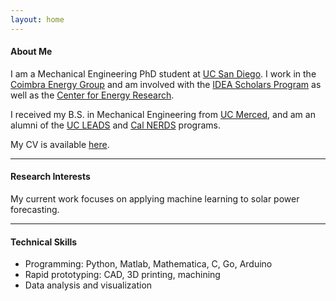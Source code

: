 ```yaml
---
layout: home
---
```


#### About Me
I am a Mechanical Engineering PhD student at [UC San Diego](http://ucsd.edu). I work in the [Coimbra Energy Group](http://coimbra.ucsd.edu/) and am involved with the [IDEA Scholars Program](http://www.jacobsschool.ucsd.edu/student/scholars/) as well as the [Center for Energy Research](http://cer.ucsd.edu/).

I received my B.S. in Mechanical Engineering from [UC Merced](http://www.ucmerced.edu/), and am an alumni of the [UC LEADS](http://ogs-leads.ucsd.edu/) and [Cal NERDS](http://ucberkeleynerds.com) programs.

My CV is available <a markdown="0" href="{{ site.url }}/David_Larson.pdf">here</a>.

---------------------------------------

#### Research Interests
My current work focuses on applying machine learning to solar power forecasting.

---------------------------------------

#### Technical Skills

* Programming: Python, Matlab, Mathematica, C, Go, Arduino
* Rapid prototyping: CAD, 3D printing, machining
* Data analysis and visualization
